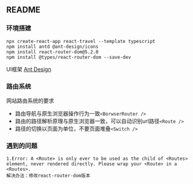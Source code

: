 ## README

### 环境搭建

```shell
npx create-react-app react-travel --template typescript
npm install antd @ant-design/icons
npm install react-router-dom@5.2.0
npm install @types/react-router-dom --save-dev
```

UI框架
[Ant Design](https://ant.design/index-cn)

### 路由系统

网站路由系统的要求

+ 路由导航与原生浏览器操作行为一致`<BorwserRouter />`
+ 路由的路径解析原理与原生浏览器一致，可以自动识别url路径`<Route />`
+ 路径的切换以页面为单位，不要页面堆叠`<Switch />`


### 遇到的问题

```shell
1.Error: A <Route> is only ever to be used as the child of <Routes> element, never rendered directly. Please wrap your <Route> in a <Routes>.
解决办法：修改react-router-dom版本
```
